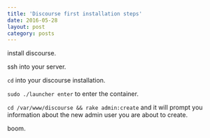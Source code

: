 ```yaml
---
title: 'Discourse first installation steps'
date: 2016-05-28
layout: post
category: posts
---
```


install discourse.

ssh into your server.

`cd` into your discourse installation.

`sudo ./launcher enter` to enter the container.

`cd /var/www/discourse && rake admin:create` and it will prompt you information
about the new admin user you are about to create.


boom.
